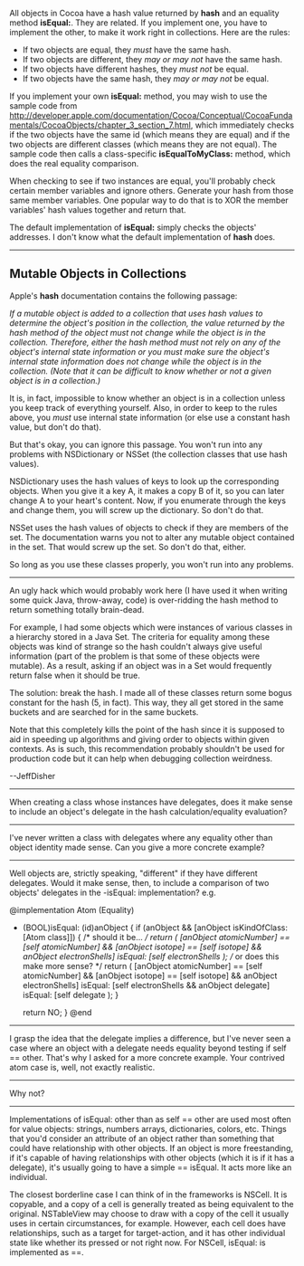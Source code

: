

All objects in Cocoa have a hash value returned by **hash** and an equality method **isEqual:**. They are related. If you implement one, you have to implement the other, to make it work right in collections. Here are the rules:


* If two objects are equal, they *must* have the same hash.
* If two objects are different, they *may or may not* have the same hash.
* If two objects have different hashes, they *must not* be equal.
* If two objects have the same hash, they *may or may not* be equal.


If you implement your own **isEqual:** method, you may wish to use the sample code from http://developer.apple.com/documentation/Cocoa/Conceptual/CocoaFundamentals/CocoaObjects/chapter_3_section_7.html, which immediately checks if the two objects have the same id (which means they are equal) and if the two objects are different classes (which means they are not equal). The sample code then calls a class-specific **isEqualToMyClass:** method, which does the real equality comparison.

When checking to see if two instances are equal, you'll probably check certain member variables and ignore others. Generate your hash from those same member variables. One popular way to do that is to XOR the member variables' hash values together and return that.

The default implementation of **isEqual:** simply checks the objects' addresses. I don't know what the default implementation of **hash** does.

----
**Mutable Objects in Collections**
----

Apple's **hash** documentation contains the following passage:

*If a mutable object is added to a collection that uses hash values to determine the object's position in the collection, the value returned by the hash method of the object must not change while the object is in the collection. Therefore, either the hash method must not rely on any of the object's internal state information or you must make sure the object's internal state information does not change while the object is in the collection. (Note that it can be difficult to know whether or not a given object is in a collection.)*

It is, in fact, impossible to know whether an object is in a collection unless you keep track of everything yourself. Also, in order to keep to the rules above, you *must* use internal state information (or else use a constant hash value, but don't do that).

But that's okay, you can ignore this passage. You won't run into any problems with NSDictionary or NSSet (the collection classes that use hash values).

NSDictionary uses the hash values of keys to look up the corresponding objects. When you give it a key A, it makes a copy B of it, so you can later change A to your heart's content. Now, if you enumerate through the keys and change them, you will screw up the dictionary. So don't do that.

NSSet uses the hash values of objects to check if they are members of the set. The documentation warns you not to alter any mutable object contained in the set. That would screw up the set. So don't do that, either.

So long as you use these classes properly, you won't run into any problems.

----

An ugly hack which would probably work here (I have used it when writing some quick Java, throw-away, code) is over-ridding the     hash method to return something totally brain-dead.

For example, I had some objects which were instances of various classes in a hierarchy stored in a Java Set.  The criteria for equality among these objects was kind of strange so the hash couldn't always give useful information (part of the problem is that some of these objects were mutable).  As a result, asking if an object was in a Set would frequently return false when it should be true.

The solution:  break the hash.  I made all of these classes return some bogus constant for the hash (5, in fact).  This way, they all get stored in the same buckets and are searched for in the same buckets.

Note that this completely kills the point of the hash since it is supposed to aid in speeding up algorithms and giving order to objects within given contexts.  As is such, this recommendation probably shouldn't be used for production code but it can help when debugging collection weirdness.

--JeffDisher

----

When creating a class whose instances have delegates, does it make sense to include an object's delegate in the hash calculation/equality evaluation?

----
I've never written a class with delegates where any equality other than object identity made sense. Can you give a more concrete example?

----

Well objects are, strictly speaking, "different" if they have different delegates. Would it make sense, then, to include a comparison of two objects' delegates in the -isEqual: implementation? e.g.
    
@implementation Atom (Equality)
- (BOOL)isEqual: (id)anObject {
	if (anObject && [anObject isKindOfClass: [Atom class]]) {
		/* should it be... */
		return  (
			[anObject atomicNumber] == [self atomicNumber] &&
			[anObject isotope] == [self isotope] &&
			anObject electronShells] isEqual: [self electronShells
		);
		/* or does this make more sense? */
		return (
			[anObject atomicNumber] == [self atomicNumber] &&
			[anObject isotope] == [self isotope] &&
			anObject electronShells] isEqual: [self electronShells &&
			anObject delegate] isEqual: [self delegate
		);
	}

	return NO;
}
@end


----
I grasp the idea that the delegate implies a difference, but I've never seen a case where an object with a delegate needs equality beyond testing if     self == other. That's why I asked for a more concrete example. Your contrived atom case is, well, not exactly realistic.

----

Why not?

----

Implementations of isEqual:  other than as     self == other are used most often for value objects:  strings, numbers arrays, dictionaries, colors, etc.  Things that you'd consider an attribute of an object rather than something that could have relationship with other objects.  If an object is more freestanding, if it's capable of having relationships with other objects (which it is if it has a delegate), it's usually going to have a simple == isEqual.  It acts more like an individual.

The closest borderline case I can think of in the frameworks is NSCell.  It is copyable, and a copy of a cell is generally treated as being equivalent to the original.  NSTableView may choose to draw with a copy of the cell it usually uses in certain circumstances, for example.  However, each cell does have relationships, such as a target for target-action, and it has other individual state like whether its pressed or not right now.  For NSCell, isEqual: is implemented as ==.
